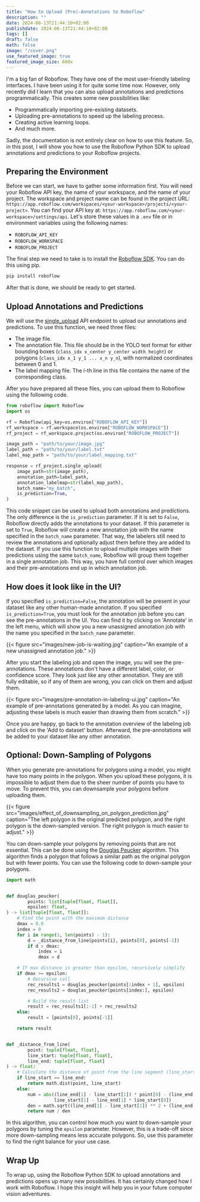 ```yaml
---
title: "How to Upload (Pre)-Annotations to Roboflow"
description: ""
date: 2024-06-13T21:44:10+02:00
publishdate: 2024-06-13T21:44:10+02:00
tags: []
draft: false
math: false
image: "/cover.png"
use_featured_image: true
featured_image_size: 600x
---
```


I'm a big fan of Roboflow.
They have one of the most user-friendly labeling interfaces.
I have been using it for quite some time now.
However, only recently did I learn that you can also upload annotations and predictions programmatically.
This creates some new possibilities like:
- Programmatically importing pre-existing datasets.
- Uploading pre-annotations to speed up the labeling process.
- Creating active learning loops.
- And much more.

Sadly, the documentation is not entirely clear on how to use this feature.
So, in this post, I will show you how to use the Roboflow Python SDK to upload annotations and predictions to your Roboflow projects.

## Preparing the Environment
Before we can start, we have to gather some information first.
You will need your Roboflow API key, the name of your workspace, and the name of your project.
The workspace and project name can be found in the project URL: `https://app.roboflow.com/workspaces/<your-workspace>/projects/<your-project>`.
You can find your API key at: `https://app.roboflow.com/<your-workspace>/settings/api`.
Let's store these values in a `.env` file or in environment variables using the following names:
- `ROBOFLOW_API_KEY`
- `ROBOFLOW_WORKSPACE`
- `ROBOFLOW_PROJECT`

The final step we need to take is to install the [Roboflow SDK](https://docs.roboflow.com/api-reference/install-python-package).
You can do this using pip.

```bash
pip install roboflow
```
After that is done, we should be ready to get started.

## Upload Annotations and Predictions
We will use the [single_upload](https://docs.roboflow.com/api-reference/images/upload-an-annotation) API endpoint to upload our annotations and predictions.
To use this function, we need three files:
- The image file.
- The annotation file. This file should be in the YOLO text format for either bounding boxes (`class_idx x_center y_center width height`) or polygons (`class_idx x_1 y_1 ... x_n y_n`), with normalized coordinates between 0 and 1.
- The label mapping file. The i-th line in this file contains the name of the corresponding class.

After you have prepared all these files, you can upload them to Roboflow using the following code.

```python
from roboflow import Roboflow
import os

rf = Roboflow(api_key=os.environ["ROBOFLOW_API_KEY"])
rf_workspace = rf.workspace(os.environ["ROBOFLOW_WORKSPACE"])
rf_project = rf_workspace.project(os.environ["ROBOFLOW_PROJECT"])

image_path = "path/to/your/image.jpg"
label_path = "path/to/your/label.txt"
label_map_path = "path/to/your/label_mapping.txt"

response = rf_project.single_upload(
    image_path=str(image_path),
    annotation_path=label_path,
    annotation_labelmap=str(label_map_path),
    batch_name="my_batch", 
    is_prediction=True,
)
```

This code snippet can be used to upload both annotations and predictions. 
The only difference is the `is_prediction` parameter.
If it is set to `False`, Roboflow directly adds the annotations to your dataset. 
If this parameter is set to `True`, Roboflow will create a new annotation job with the name specified in the `batch_name` parameter.
That way, the labelers still need to review the annotations and optionally adjust them before they are added to the dataset.
If you use this function to upload multiple images with their predictions using the same `batch_name`, Roboflow will group them together in a single annotation job.
This way, you have full control over which images and their pre-annotations end up in which annotation job.


## How does it look like in the UI?

If you specified `is_prediction=False`, the annotation will be present in your dataset like any other human-made annotation.
If you specified `is_prediction=True`, you must look for the annotation job before you can see the pre-annotations in the UI.
You can find it by clicking on 'Annotate' in the left menu, which will show you a new unassigned annotation job with the name you specified in the `batch_name` parameter.

{{< figure src="images/new-job-is-waiting.jpg" caption="An example of a new unassigned annotation job." >}}

After you start the labeling job and open the image, you will see the pre-annotations.
These annotations don't have a different label, color, or confidence score.
They look just like any other annotation.
They are still fully editable, so if any of them are wrong, you can click on them and adjust them.

{{< figure src="images/pre-annotation-in-labeling-ui.jpg" caption="An example of pre-annotations generated by a model. As you can imagine, adjusting these labels is much easier than drawing them from scratch." >}}

Once you are happy, go back to the annotation overview of the labeling job and click on the 'Add to dataset' button.
Afterward, the pre-annotations will be added to your dataset like any other annotation.

## Optional: Down-Sampling of Polygons
When you generate pre-annotations for polygons using a model, you might have too many points in the polygon.
When you upload these polygons, it is impossible to adjust them due to the sheer number of points you have to move.
To prevent this, you can downsample your polygons before uploading them.

{{< figure src="images/effect_of_downsampling_on_polygon_prediction.jpg" caption="The left polygon is the original predicted polygon, and the right polygon is the down-sampled version. The right polygon is much easier to adjust." >}}

You can down-sample your polygons by removing points that are not essential.
This can be done using the [Douglas Peucker](https://en.wikipedia.org/wiki/Ramer%E2%80%93Douglas%E2%80%93Peucker_algorithm) algorithm.
This algorithm finds a polygon that follows a similar path as the original polygon but with fewer points.
You can use the following code to down-sample your polygons.

```python
import math


def douglas_peucker(
        points: list[tuple[float, float]],
        epsilon: float,
) -> list[tuple[float, float]]:
    # Find the point with the maximum distance
    dmax = 0.0
    index = 0
    for i in range(1, len(points) - 1):
        d = _distance_from_line(points[i], points[0], points[-1])
        if d > dmax:
            index = i
            dmax = d

    # If max distance is greater than epsilon, recursively simplify
    if dmax >= epsilon:
        # Recursive call
        rec_results1 = douglas_peucker(points[:index + 1], epsilon)
        rec_results2 = douglas_peucker(points[index:], epsilon)

        # Build the result list
        result = rec_results1[:-1] + rec_results2
    else:
        result = [points[0], points[-1]]

    return result


def _distance_from_line(
        point: tuple[float, float],
        line_start: tuple[float, float],
        line_end: tuple[float, float]
) -> float:
    # Calculate the distance of point from the line segment (line_start, line_end)
    if line_start == line_end:
        return math.dist(point, line_start)
    else:
        num = abs((line_end[1] - line_start[1]) * point[0] - (line_end[0] - line_start[0]) * point[1] + line_end[0] *
                  line_start[1] - line_end[1] * line_start[0])
        den = math.sqrt((line_end[1] - line_start[1]) ** 2 + (line_end[0] - line_start[0]) ** 2)
        return num / den
```
In this algorithm, you can control how much you want to down-sample your polygons by tuning the `epsilon` parameter.
However, this is a trade-off since more down-sampling means less accurate polygons.
So, use this parameter to find the right balance for your use case.


## Wrap Up
To wrap up, using the Roboflow Python SDK to upload annotations and predictions opens up many new possibilities.
It has certainly changed how I work with Roboflow.
I hope this insight will help you in your future computer vision adventures.
